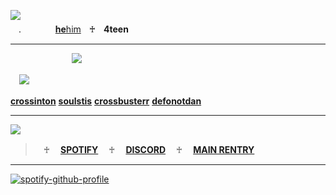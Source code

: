 ![](https://file.garden/ZmtEuA_82UkbgtiL/github/names.png) 　　　 　　　 　　　 　　　 　　　 　　　 　　　 　　　 　　　 　　　 　　　 　　　 　　　 　　　 　　　 
   　ㅤ.ㅤ　　　[**he**him](https://pronouns.cc/_sp1ritual)ㅤ♰ㅤ**4teen**
   
   ---
                 
  　　　　　　　![](https://komarev.com/ghpvc/?username=SURV1VALH0RROR&label=PROFILE+VIEWS&color=ff0000)

　![](https://file.garden/ZmtEuA_82UkbgtiL/my%20friends%20png.png)
      
**[crossinton](https://github.com/crossinton)**      **[soulstis](https://soilstis.carrd.co)**       **[crossbusterr](https://github.com/crossbusterr)**      **[defonotdan](https://github.com/defonotdan)** 
 

 
--- 
 


![](https://file.garden/ZmtEuA_82UkbgtiL/github/Illustration10.png)
>ㅤ♰ㅤ [**SPOTIFY**](https://open.spotify.com/user/6p7bx8ga4z373f7yayxogqxss?si=4212e081468c4570)
>ㅤ♰ㅤ [**DISCORD**](https://discord.com/users/1075478540801294456)
>ㅤ♰ㅤ [**MAIN RENTRY**](https://rentry.co/koo1aid)


---

[![spotify-github-profile](https://spotify-github-profile.kittinanx.com/api/view?uid=6p7bx8ga4z373f7yayxogqxss&cover_image=true&theme=default&show_offline=false&background_color=121212&interchange=true&bar_color=e35478&bar_color_cover=false)](https://spotify-github-profile.kittinanx.com/api/view?uid=6p7bx8ga4z373f7yayxogqxss&redirect=true)
